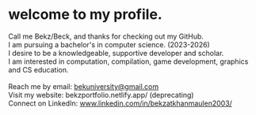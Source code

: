 # welcome to my profile.
Call me Bekz/Beck, and thanks for checking out my GitHub. <br>
I am pursuing a bachelor's in computer science. (2023-2026) <br>
I desire to be a knowledgeable, supportive developer and scholar. <br>
I am interested in computation, compilation, game development, graphics and CS education.<br>
<br>
Reach me by email: bekuniversity@gmail.com <br>
Visit my website: bekzportfolio.netlify.app/  (deprecating)<br>
Connect on LinkedIn: www.linkedin.com/in/bekzatkhanmaulen2003/  <br>
<!--
**bek000han/bek000han** is a ✨ _special_ ✨ repository because its `README.md` (this file) appears on your GitHub profile.

Here are some ideas to get you started:

- 🔭 I’m currently working on ...
- 🌱 I’m currently learning ...
- 👯 I’m looking to collaborate on ...
- 🤔 I’m looking for help with ...
- 💬 Ask me about ...
- 📫 How to reach me: ...
- 😄 Pronouns: ...
- ⚡ Fun fact: ...
-->
